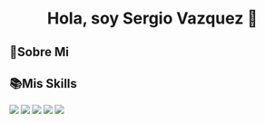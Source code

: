 <div align="center">
<h1 align="center">Hola, soy Sergio Vazquez 👋</h1>
</div>
<!-- Imagen -->
<h2><strong>🐞Sobre Mi</strong></h2>

<!-- Sobre mi -->


<h2><strong>📚Mis Skills</strong></h2>

<img src="https://img.shields.io/badge/MySQL-005C84?style=for-the-badge&logo=mysql&logoColor=white"/>
<img src="https://img.shields.io/badge/Sqlite-003B57?style=for-the-badge&logo=sqlite&logoColor=white"/> 
<img src="https://img.shields.io/badge/Node%20js-339933?style=for-the-badge&logo=nodedotjs&logoColor=white"/>
<img src="https://img.shields.io/badge/Postman-FF6C37?style=for-the-badge&logo=Postman&logoColor=white"/>
<img src="https://img.shields.io/badge/JavaScript-323330?style=for-the-badge&logo=javascript&logoColor=F7DF1E"/>
